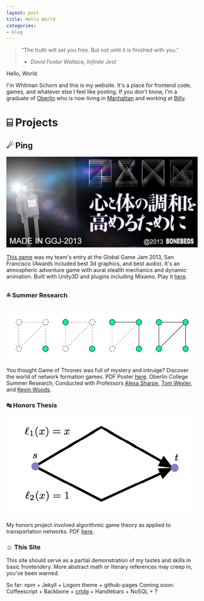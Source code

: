 ```yaml
---
layout: post
title: Hello World
categories:
- blog
---
```


> “The truth will set you free. 
> But not until it is finished with you.” 
> - <cite>David Foster Wallace, Infinite Jest</cite>


Hello, World

I'm Whitman Schorn and this is my website. It's a place for frontend code, games, and whatever else I feel like posting. If you don't know, I'm a graduate of [Oberlin](http://cs.oberlin.edu/) who is now living in [Manhattan](http://media.giphy.com/media/Nfc8nCmlpEXZu/giphy.gif) and working at [Bitly](https://bitly.com/pages/about). 

# &#9016; Projects

## &#9732; Ping
<a href = "http://globalgamejam.org/2013/ping">
<img class="fit-img" src="/wschornPingSample.png" alt="Poster"/>
</a>
</br>

[This game](http://globalgamejam.org/2013/ping) was my team's entry at the Global Game Jam 2013, San Francisco (Awards included best 3d graphics, and best audio). It's an atmospheric adventure game with aural stealth mechanics and dynamic animation. Built with Unity3D and plugins including Mixamo.  Play it [here](http://techiealex.com/ggj13/ping.html).


### &#3868; Summer Research

<a href = "/wschornSummerResearchPoster.pdf">
<img class="fit-img" src="/wschornPosterSample.png" alt="Poster"/>
</a>
</br>

You thought Game of Thrones was full of  mystery and intruige? Discover the world of network formation games.  PDF Poster [here](/wschornSummerResearchPoster.pdf). Oberlin College Summer Research, Conducted with Professors [Alexa Sharpe](http://www.cs.oberlin.edu/~asharp/), [Tom Wexler](http://www.cs.oberlin.edu/~twexler/), and [Kevin Woods](http://www.oberlin.edu/faculty/kwoods/). 


### &#8633; Honors Thesis

<a href = "/wschornSummerResearchPoster.pdf">
<img class="fit-img" src="/wschornHonorsSample.png" alt="Poster"/>
</a>

My honors project involved algorithmic game theory as applied to transportation networks. PDF [here](/wschornSummerResearchPoster.pdf).


### &#9786; This Site

This site should serve as a partial demonstration of my tastes and skills in basic frontendery. More abstract math or literary references may creep in, you've been warned. 

So far: npm + Jekyll + Logom theme + github-pages
Coming soon: Coffeescript + Backbone + [crtdg](http://crtrdg.com/) + Handlebars + NoSQL + ?
